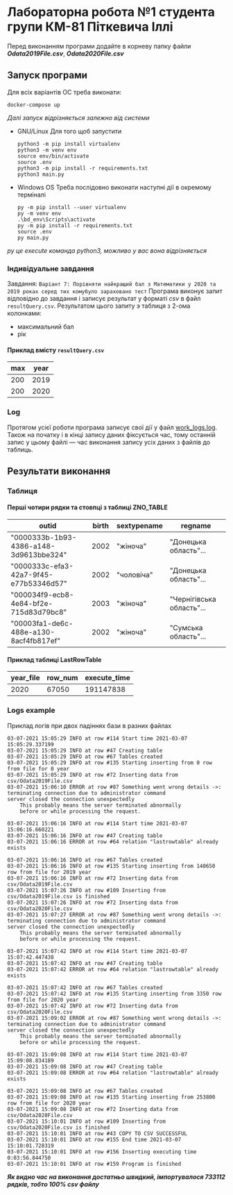 # Лабораторна робота №1 студента групи КМ-81 Піткевича Іллі

Перед виконанням програми додайте в корневу папку файли ***Odata2019File.csv***, ***Odata2020File.csv***

## Запуск програми
Для всіх варіантів ОС треба виконати:
```
docker-compose up
```
*Далі запуск відрізняється залежно від системи*
- GNU/Linux
    Для того щоб запустити
    ```
    python3 -m pip install virtualenv
    python3 -m venv env
    source env/bin/activate
    source .env
    python3 -m pip install -r requirements.txt
    python3 main.py
    ```
- Windows OS
    Треба послідовно виконати наступні дії в окремому терміналі
    ```
    py -m pip install --user virtualenv
    py -m venv env
    .\bd_env\Scripts\activate
    py -m pip install -r requirements.txt
    source .env
    py main.py
    ```
*py це execute команда python3, можливо у вас вона відрізняється*

### Індивідуальне завдання

Завдання: `Варіант 7: Порівняти найкращий бал з Математики у 2020 та 2019 роках серед тих комубуло зараховано тест`
Програма виконує запит відповідно до завдання і записує результат у форматі _csv_ в файл `resultQuery.csv`. Результатом
цього запиту э таблиця з 2-ома колонками:

- максимальний бал
- рік
#### Приклад вмісту `resultQuery.csv`
max | year 
--- | --- 
200 | 2019
200 | 2020
### Log

Протягом усієї роботи програма записує свої дії у файл [work_logs.log](./work_logs.log). Також на початку і в
кінці запису даних фіксується час, тому останній запис у цьому файлі — час виконання запису усіх даних з файлів до
таблиць.

## Результати виконання

### Таблиця

#### Перші чотири рядки та стовпці з таблиці ZNO_TABLE

outid|birth|sextypename|regname
--- |--- |--- |--- 
"0000333b-1b93-4386-a148-3d9613bbe324"  |  2002   | "жіноча"  |  "Донецька область"...
"0000333c-efa3-42a7-9f45-e77b53346d57"    | 2002    | "чоловіча"    | "Донецька область"...
"000034f9-ecb8-4e84-bf2e-715d83d79bc8"    | 2003    | "жіноча"    | "Чернігівська область"...
"00003fa1-de6c-488e-a130-8acf4fb817ef"    | 2002    | "жіноча"    | "Сумська область"...

#### Приклад таблиці LastRowTable

year_file | row_num | execute_time
--- | --- | --- 
2020 | 67050 | 191147838

### Logs example

Приклад логів при двох падіннях бази в разних файлах

```
03-07-2021 15:05:29 INFO at row #114 Start time 2021-03-07 15:05:29.337199
03-07-2021 15:05:29 INFO at row #47 Creating table
03-07-2021 15:05:29 INFO at row #67 Tables created
03-07-2021 15:05:29 INFO at row #135 Starting inserting from 0 row from file for 0 year
03-07-2021 15:05:29 INFO at row #72 Inserting data from csv/Odata2019File.csv
03-07-2021 15:06:10 ERROR at row #87 Something went wrong details ->: terminating connection due to administrator command
server closed the connection unexpectedly
	This probably means the server terminated abnormally
	before or while processing the request.

03-07-2021 15:06:16 INFO at row #114 Start time 2021-03-07 15:06:16.660221
03-07-2021 15:06:16 INFO at row #47 Creating table
03-07-2021 15:06:16 ERROR at row #64 relation "lastrowtable" already exists

03-07-2021 15:06:16 INFO at row #67 Tables created
03-07-2021 15:06:16 INFO at row #135 Starting inserting from 140650 row from file for 2019 year
03-07-2021 15:06:16 INFO at row #72 Inserting data from csv/Odata2019File.csv
03-07-2021 15:07:26 INFO at row #109 Inserting from csv/Odata2019File.csv is finished
03-07-2021 15:07:26 INFO at row #72 Inserting data from csv/Odata2020File.csv
03-07-2021 15:07:27 ERROR at row #87 Something went wrong details ->: terminating connection due to administrator command
server closed the connection unexpectedly
	This probably means the server terminated abnormally
	before or while processing the request.

03-07-2021 15:07:42 INFO at row #114 Start time 2021-03-07 15:07:42.447438
03-07-2021 15:07:42 INFO at row #47 Creating table
03-07-2021 15:07:42 ERROR at row #64 relation "lastrowtable" already exists

03-07-2021 15:07:42 INFO at row #67 Tables created
03-07-2021 15:07:42 INFO at row #135 Starting inserting from 3350 row from file for 2020 year
03-07-2021 15:07:42 INFO at row #72 Inserting data from csv/Odata2020File.csv
03-07-2021 15:09:02 ERROR at row #87 Something went wrong details ->: terminating connection due to administrator command
server closed the connection unexpectedly
	This probably means the server terminated abnormally
	before or while processing the request.

03-07-2021 15:09:08 INFO at row #114 Start time 2021-03-07 15:09:08.834189
03-07-2021 15:09:08 INFO at row #47 Creating table
03-07-2021 15:09:08 ERROR at row #64 relation "lastrowtable" already exists

03-07-2021 15:09:08 INFO at row #67 Tables created
03-07-2021 15:09:08 INFO at row #135 Starting inserting from 253800 row from file for 2020 year
03-07-2021 15:09:08 INFO at row #72 Inserting data from csv/Odata2020File.csv
03-07-2021 15:10:01 INFO at row #109 Inserting from csv/Odata2020File.csv is finished
03-07-2021 15:10:01 INFO at row #43 COPY TO CSV SUCCESSFUL
03-07-2021 15:10:01 INFO at row #155 End time 2021-03-07 15:10:01.728319
03-07-2021 15:10:01 INFO at row #156 Inserting executing time 0:03:56.844750
03-07-2021 15:10:01 INFO at row #159 Program is finished
```
***Як видно час на виконання достатньо швидкий, імпортувалося 733112 рядків, тобто 100% csv файлу***
